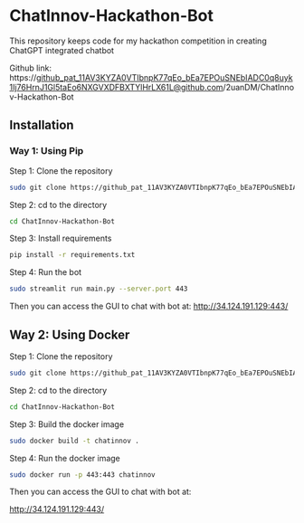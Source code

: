 # ChatInnov-Hackathon-Bot

This repository keeps code for my hackathon competition in creating ChatGPT integrated chatbot

Github link: https://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@github.com/2uanDM/ChatInnov-Hackathon-Bot

## Installation

### Way 1: Using Pip

Step 1: Clone the repository

```bash
sudo git clone https://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@github.com/2uanDM/ChatInnov-Hackathon-Bot
```

Step 2: cd to the directory

```bash
cd ChatInnov-Hackathon-Bot
```

Step 3: Install requirements

```bash
pip install -r requirements.txt
```

Step 4: Run the bot

```bash
sudo streamlit run main.py --server.port 443
```

Then you can access the GUI to chat with bot at:
http://34.124.191.129:443/

## Way 2: Using Docker

Step 1: Clone the repository

```bash
sudo git clone https://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@github.com/2uanDM/ChatInnov-Hackathon-Bot
```

Step 2: cd to the directory

```bash
cd ChatInnov-Hackathon-Bot
```

Step 3: Build the docker image

```bash
sudo docker build -t chatinnov .
```

Step 4: Run the docker image

```bash
sudo docker run -p 443:443 chatinnov
```

Then you can access the GUI to chat with bot at:

http://34.124.191.129:443/
